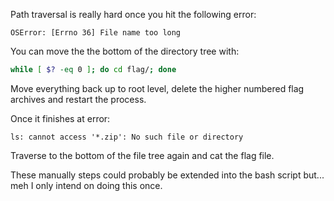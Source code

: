 Path traversal is really hard once you hit the following error:
```
OSError: [Errno 36] File name too long
```
You can move the the bottom of the directory tree with:
```bash
while [ $? -eq 0 ]; do cd flag/; done
```
Move everything back up to root level, delete the higher numbered flag archives and restart the process.

Once it finishes at error:
```
ls: cannot access '*.zip': No such file or directory
```
Traverse to the bottom of the file tree again and cat the flag file. 

These manually steps could probably be extended into the bash script but... meh I only intend on doing this once.
